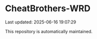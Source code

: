 # CheatBrothers-WRD

Last updated: 2025-06-16 19:07:29

This repository is automatically maintained.
